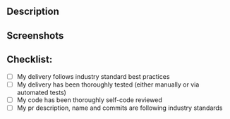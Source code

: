 <!--- This template describes minimum things a PR should include, but it's not an imposition, feel free to modify at your convenience -->

## Description

<!--- Describe your changes in detail -->

## Screenshots

<!--- Add screenshots if appropriate  -->

## Checklist:

- [ ] My delivery follows industry standard best practices
- [ ] My delivery has been thoroughly tested (either manually or via automated tests)
- [ ] My code has been thoroughly self-code reviewed
- [ ] My pr description, name and commits are following industry standards

<!--- For the purpose of this test you are free to merge your own PRs, the team will review main branch along closed PRs at the end -->
